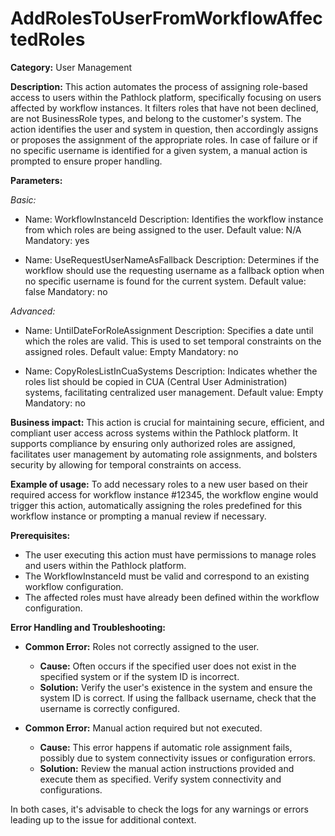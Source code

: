 # AddRolesToUserFromWorkflowAffectedRoles

**Category:** User Management

**Description:** This action automates the process of assigning role-based access to users within the Pathlock platform, specifically focusing on users affected by workflow instances. It filters roles that have not been declined, are not BusinessRole types, and belong to the customer's system. The action identifies the user and system in question, then accordingly assigns or proposes the assignment of the appropriate roles. In case of failure or if no specific username is identified for a given system, a manual action is prompted to ensure proper handling.

**Parameters:**

_Basic:_

- Name: WorkflowInstanceId
  Description: Identifies the workflow instance from which roles are being assigned to the user.
  Default value: N/A
  Mandatory: yes

- Name: UseRequestUserNameAsFallback
  Description: Determines if the workflow should use the requesting username as a fallback option when no specific username is found for the current system.
  Default value: false
  Mandatory: no

_Advanced:_

- Name: UntilDateForRoleAssignment
  Description: Specifies a date until which the roles are valid. This is used to set temporal constraints on the assigned roles.
  Default value: Empty
  Mandatory: no

- Name: CopyRolesListInCuaSystems
  Description: Indicates whether the roles list should be copied in CUA (Central User Administration) systems, facilitating centralized user management.
  Default value: Empty
  Mandatory: no

**Business impact:** This action is crucial for maintaining secure, efficient, and compliant user access across systems within the Pathlock platform. It supports compliance by ensuring only authorized roles are assigned, facilitates user management by automating role assignments, and bolsters security by allowing for temporal constraints on access.

**Example of usage:** To add necessary roles to a new user based on their required access for workflow instance #12345, the workflow engine would trigger this action, automatically assigning the roles predefined for this workflow instance or prompting a manual review if necessary.

**Prerequisites:** 

- The user executing this action must have permissions to manage roles and users within the Pathlock platform.
- The WorkflowInstanceId must be valid and correspond to an existing workflow configuration.
- The affected roles must have already been defined within the workflow configuration.

**Error Handling and Troubleshooting:**

- **Common Error:** Roles not correctly assigned to the user.
  - **Cause:** Often occurs if the specified user does not exist in the specified system or if the system ID is incorrect.
  - **Solution:** Verify the user's existence in the system and ensure the system ID is correct. If using the fallback username, check that the username is correctly configured.

- **Common Error:** Manual action required but not executed.
  - **Cause:** This error happens if automatic role assignment fails, possibly due to system connectivity issues or configuration errors.
  - **Solution:** Review the manual action instructions provided and execute them as specified. Verify system connectivity and configurations.

In both cases, it's advisable to check the logs for any warnings or errors leading up to the issue for additional context.